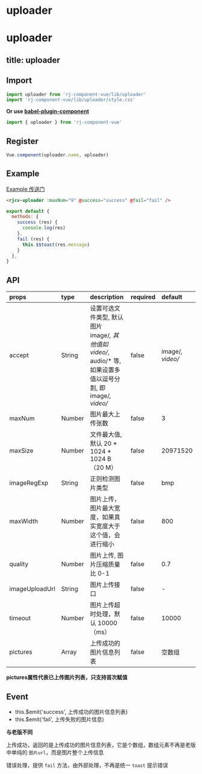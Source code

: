 # uploader

# uploader

title: uploader
---

## Import

``` js
import uploader from 'rj-component-vue/lib/uploader'
import 'rj-component-vue/lib/uploader/style.css'
```

**Or use [babel-plugin-component](https://www.npmjs.com/package/babel-plugin-component)**

``` js
import { uploader } from 'rj-component-vue'
```

## Register

``` js
Vue.component(uploader.name, uploader)
```

## Example

[Example 传送门](//zhouyu1993.github.io/awesome/rjcv/#/uploader)

``` html
<rjcv-uploader :maxNum="9" @success="success" @fail="fail" />
```

``` js
export default {
  methods: {
    success (res) {
      console.log(res)
    },
    fail (res) {
      this.$$toast(res.message)
    }
  },
}
```

## API

| props | type | description | required | default |
|:---|:---|:---|:--|:---|
| accept | String | 设置可选文件类型, 默认图片 image/*, 其他值如 video/*, audio/* 等, 如果设置多值以逗号分割, 即 image/*, video/* | false | image/*, video/* |
| maxNum | Number | 图片最大上传张数 | false | 3 |
| maxSize | Number | 文件最大值, 默认 20 * 1024 * 1024 B （20 M） | false | 20971520 |
| imageRegExp | String | 正则检测图片类型 | false | bmp|gif|jp(e?)g|png|webp |
| maxWidth | Number | 图片上传，图片最大宽度，如果真实宽度大于这个值，会进行缩小 | false  | 800 |
| quality | Number | 图片上传, 图片压缩质量比 0-1 | false | 0.7 |
| imageUploadUrl | String | 图片上传接口 | false | - |
| timeout | Number | 图片上传超时处理，默认 10000（ms） | false | 10000 |
| pictures | Array | 上传成功的图片信息列表 | false | 空数组 |

**pictures属性代表已上传图片列表，只支持首次赋值**

## Event

* this.$emit('success', 上传成功的图片信息列表)
* this.$emit('fail', 上传失败的图片信息)

**与老版不同**

上传成功，返回的是上传成功的图片信息列表，它是个数组，数组元素不再是老版中单纯的 `图片url`，而是图片整个上传信息

错误处理，提供 `fail` 方法，由外部处理，不再是统一 `toast` 提示错误
